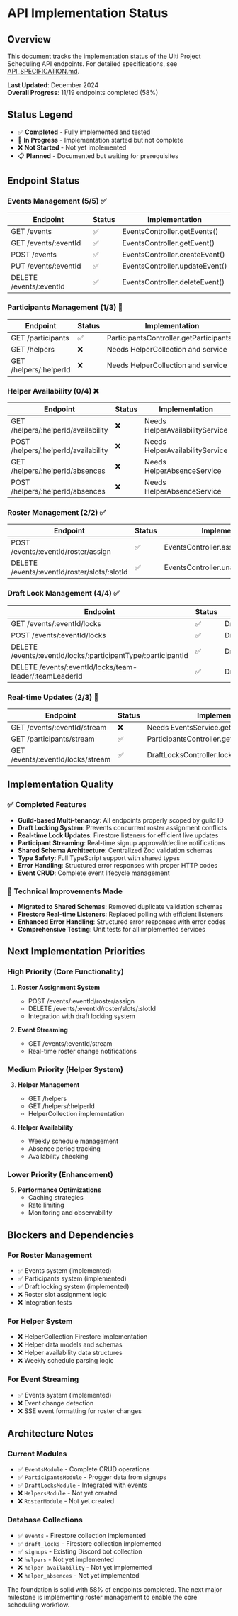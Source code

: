 # API Implementation Status

## Overview

This document tracks the implementation status of the Ulti Project Scheduling API endpoints. For detailed specifications, see [API_SPECIFICATION.md](./API_SPECIFICATION.md).

**Last Updated**: December 2024  
**Overall Progress**: 11/19 endpoints completed (58%)

## Status Legend

- ✅ **Completed** - Fully implemented and tested
- 🚧 **In Progress** - Implementation started but not complete  
- ❌ **Not Started** - Not yet implemented
- 📋 **Planned** - Documented but waiting for prerequisites

## Endpoint Status

### Events Management (5/5) ✅

| Endpoint | Status | Implementation |
|----------|--------|----------------|
| GET /events | ✅ | EventsController.getEvents() |
| GET /events/:eventId | ✅ | EventsController.getEvent() |
| POST /events | ✅ | EventsController.createEvent() |
| PUT /events/:eventId | ✅ | EventsController.updateEvent() |
| DELETE /events/:eventId | ✅ | EventsController.deleteEvent() |

### Participants Management (1/3) 🚧

| Endpoint | Status | Implementation |
|----------|--------|----------------|
| GET /participants | ✅ | ParticipantsController.getParticipants() |
| GET /helpers | ❌ | Needs HelperCollection and service |
| GET /helpers/:helperId | ❌ | Needs HelperCollection and service |

### Helper Availability (0/4) ❌

| Endpoint | Status | Implementation |
|----------|--------|----------------|
| GET /helpers/:helperId/availability | ❌ | Needs HelperAvailabilityService |
| POST /helpers/:helperId/availability | ❌ | Needs HelperAvailabilityService |
| GET /helpers/:helperId/absences | ❌ | Needs HelperAbsenceService |
| POST /helpers/:helperId/absences | ❌ | Needs HelperAbsenceService |

### Roster Management (2/2) ✅

| Endpoint | Status | Implementation |
|----------|--------|----------------|
| POST /events/:eventId/roster/assign | ✅ | EventsController.assignParticipant() |
| DELETE /events/:eventId/roster/slots/:slotId | ✅ | EventsController.unassignParticipant() |

### Draft Lock Management (4/4) ✅

| Endpoint | Status | Implementation |
|----------|--------|----------------|
| GET /events/:eventId/locks | ✅ | DraftLocksController.getEventLocks() |
| POST /events/:eventId/locks | ✅ | DraftLocksController.createLock() |
| DELETE /events/:eventId/locks/:participantType/:participantId | ✅ | DraftLocksController.releaseLock() |
| DELETE /events/:eventId/locks/team-leader/:teamLeaderId | ✅ | DraftLocksController.releaseTeamLeaderLocks() |

### Real-time Updates (2/3) 🚧

| Endpoint | Status | Implementation |
|----------|--------|----------------|
| GET /events/:eventId/stream | ❌ | Needs EventsService.getEventStream() |
| GET /participants/stream | ✅ | ParticipantsController.getParticipantsStream() |
| GET /events/:eventId/locks/stream | ✅ | DraftLocksController.lockUpdatesStream() |

## Implementation Quality

### ✅ Completed Features

- **Guild-based Multi-tenancy**: All endpoints properly scoped by guild ID
- **Draft Locking System**: Prevents concurrent roster assignment conflicts
- **Real-time Lock Updates**: Firestore listeners for efficient live updates  
- **Participant Streaming**: Real-time signup approval/decline notifications
- **Shared Schema Architecture**: Centralized Zod validation schemas
- **Type Safety**: Full TypeScript support with shared types
- **Error Handling**: Structured error responses with proper HTTP codes
- **Event CRUD**: Complete event lifecycle management

### 🔧 Technical Improvements Made

- **Migrated to Shared Schemas**: Removed duplicate validation schemas
- **Firestore Real-time Listeners**: Replaced polling with efficient listeners
- **Enhanced Error Handling**: Structured error responses with error codes
- **Comprehensive Testing**: Unit tests for all implemented services

## Next Implementation Priorities

### High Priority (Core Functionality)

1. **Roster Assignment System**
   - POST /events/:eventId/roster/assign
   - DELETE /events/:eventId/roster/slots/:slotId
   - Integration with draft locking system

2. **Event Streaming**
   - GET /events/:eventId/stream
   - Real-time roster change notifications

### Medium Priority (Helper System)

3. **Helper Management**
   - GET /helpers
   - GET /helpers/:helperId
   - HelperCollection implementation

4. **Helper Availability**
   - Weekly schedule management
   - Absence period tracking
   - Availability checking

### Lower Priority (Enhancement)

5. **Performance Optimizations**
   - Caching strategies
   - Rate limiting
   - Monitoring and observability

## Blockers and Dependencies

### For Roster Management

- ✅ Events system (implemented)
- ✅ Participants system (implemented)  
- ✅ Draft locking system (implemented)
- ❌ Roster slot assignment logic
- ❌ Integration tests

### For Helper System  

- ❌ HelperCollection Firestore implementation
- ❌ Helper data models and schemas
- ❌ Helper availability data structures
- ❌ Weekly schedule parsing logic

### For Event Streaming

- ✅ Events system (implemented)
- ❌ Event change detection
- ❌ SSE event formatting for roster changes

## Architecture Notes

### Current Modules

- ✅ `EventsModule` - Complete CRUD operations
- ✅ `ParticipantsModule` - Progger data from signups
- ✅ `DraftLocksModule` - Integrated with events
- ❌ `HelpersModule` - Not yet created
- ❌ `RosterModule` - Not yet created

### Database Collections

- ✅ `events` - Firestore collection implemented
- ✅ `draft_locks` - Firestore collection implemented  
- ✅ `signups` - Existing Discord bot collection
- ❌ `helpers` - Not yet implemented
- ❌ `helper_availability` - Not yet implemented
- ❌ `helper_absences` - Not yet implemented

The foundation is solid with 58% of endpoints completed. The next major milestone is implementing roster management to enable the core scheduling workflow.
